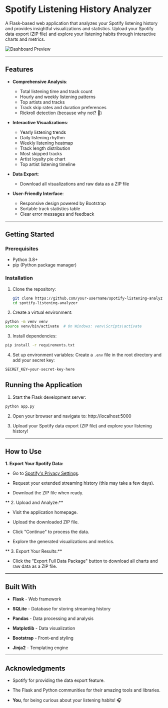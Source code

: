 # Spotify Listening History Analyzer

A Flask-based web application that analyzes your Spotify listening history and provides insightful visualizations and statistics. Upload your Spotify data export (ZIP file) and explore your listening habits through interactive charts and metrics.

![Dashboard Preview](https://via.placeholder.com/800x400.png?text=Dashboard+Preview) <!-- Replace with actual screenshot -->

---

## Features

- **Comprehensive Analysis**:
  - Total listening time and track count
  - Hourly and weekly listening patterns
  - Top artists and tracks
  - Track skip rates and duration preferences
  - Rickroll detection (because why not? 🎵)

- **Interactive Visualizations**:
  - Yearly listening trends
  - Daily listening rhythm
  - Weekly listening heatmap
  - Track length distribution
  - Most skipped tracks
  - Artist loyalty pie chart
  - Top artist listening timeline

- **Data Export**:
  - Download all visualizations and raw data as a ZIP file

- **User-Friendly Interface**:
  - Responsive design powered by Bootstrap
  - Sortable track statistics table
  - Clear error messages and feedback

---

## Getting Started

### Prerequisites

- Python 3.8+
- pip (Python package manager)

### Installation

1. Clone the repository:
   ```bash
   git clone https://github.com/your-username/spotify-listening-analyzer.git
   cd spotify-listening-analyzer

2. Create a virtual environment:

```bash
python -m venv venv
source venv/bin/activate  # On Windows: venv\Scripts\activate
```
3. Install dependencies:

```bash
pip install -r requirements.txt
```
4. Set up environment variables:
Create a `.env` file in the root directory and add your secret key:
```py
SECRET_KEY=your-secret-key-here
```
## Running the Application
1. Start the Flask development server:

```bash
python app.py
```
2. Open your browser and navigate to:
http://localhost:5000

3. Upload your Spotify data export (ZIP file) and explore your listening history!

---

## How to Use
**1. Export Your Spotify Data:**

  - Go to [Spotify's Privacy Settings](https://www.spotify.com/account/privacy/).
  
  - Request your extended streaming history (this may take a few days).
  
  - Download the ZIP file when ready.

**  2. Upload and Analyze:**

  - Visit the application homepage.
  
  - Upload the downloaded ZIP file.
  
  - Click "Continue" to process the data.
  
  - Explore the generated visualizations and metrics.

**  3. Export Your Results:**

  - Click the "Export Full Data Package" button to download all charts and raw data as a ZIP file.

---

## Built With
- **Flask** - Web framework

- **SQLite** - Database for storing streaming history

- **Pandas** - Data processing and analysis

- **Matplotlib** - Data visualization

- **Bootstrap** - Front-end styling

- **Jinja2** - Templating engine

---

## Acknowledgments
- Spotify for providing the data export feature.

- The Flask and Python communities for their amazing tools and libraries.

- **You**, for being curious about your listening habits! 🎧
